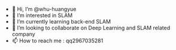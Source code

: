 - 👋 Hi, I’m @whu-huangyue
- 👀 I’m interested in SLAM
- 🌱 I’m currently learning back-end SLAM
- 💞️ I’m looking to collaborate on Deep Learning and SLAM related company
- 📫 How to reach me : qq2967035281

<!---
whu-huangyue/whu-huangyue is a ✨ special ✨ repository because its `README.md` (this file) appears on your GitHub profile.
You can click the Preview link to take a look at your changes.
--->
